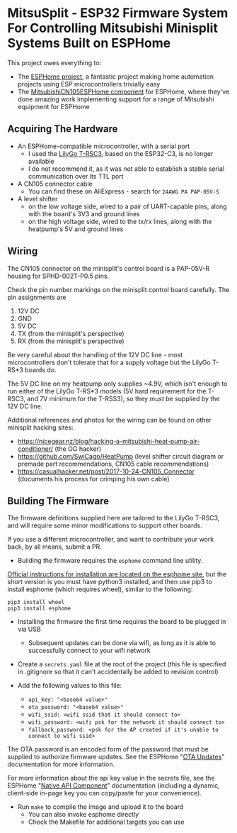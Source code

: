 # MitsuSplit - ESP32 Firmware System For Controlling Mitsubishi Minisplit Systems Built on ESPHome

This project owes everything to:
* The [ESPHome project](https://esphome.io/), a fantastic project making home automation projects using ESP microcontrollers trivially easy
* The [MitsubishiCN105ESPHome component](https://github.com/echavet/MitsubishiCN105ESPHome) for ESPHome, where they've done amazing work implementing support for a range of Mitsubishi equipment for ESPHome

## Acquiring The Hardware

* An ESPHome-compatible microcontroller, with a serial port
  * I used the [LilyGo T-RSC3](https://github.com/Xinyuan-LilyGO/T-RSC3), based on the ESP32-C3, is no longer available
  * I do not recommend it, as it was not able to establish a stable serial communication over its TTL port
* A CN105 connector cable
  * You can find these on AliExpress - search for `24AWG PA PAP-05V-S`
* A level shifter
  * on the low voltage side, wired to a pair of UART-capable pins, along with the board's 3V3 and ground lines
  * on the high voltage side, wired to the tx/rx lines, along with the heatpump's 5V and ground lines

## Wiring

The CN105 connector on the minisplit's control board is a PAP-05V-R housing for SPHD-002T-P0.5 pins.

Check the pin number markings on the minisplit control board carefully. The pin assignments are

1. 12V DC
2. GND
3. 5V DC
4. TX (from the minisplit's perspective)
5. RX (from the minisplit's perspective)

Be very careful about the handling of the 12V DC line - most microcontrollers don't tolerate that for a supply voltage but the LilyGo T-RS*3 boards do.

The 5V DC line on my heatpump only supplies ~4.9V, which isn't enough to run either of the LilyGo T-RS*3 models
(5V hard requirement for the T-RSC3, and 7V minimum for the T-RSS3), so they _must_ be supplied by the 12V DC line.

Additional references and photos for the wiring can be found on other minisplit hacking sites:
* https://nicegear.nz/blog/hacking-a-mitsubishi-heat-pump-air-conditioner/ (the OG hacker)
* https://github.com/SwiCago/HeatPump (level shifter circuit diagram or premade part recommendations, CN105 cable recommendations)
* https://casualhacker.net/post/2017-10-24-CN105_Connector (documents his process for crimping his own cable)

## Building The Firmware

The firmware definitions supplied here are tailored to the LilyGo T-RSC3, and will require some minor modifications to support other boards.

If you use a different microcontroller, and want to contribute your work back, by all means, submit a PR.

* Building the firmware requires the `esphome` command line utility.

[Official instructions for installation are located on the esphome site](https://esphome.io/guides/installing_esphome.html),
but the short version is you must have python3 installed, and then use pip3 to install esphome (which requires wheel),
similar to the following:

```
pip3 install wheel
pip3 install esphome
```

* Installing the firmware the first time requires the board to be plugged in via USB
  * Subsequent updates can be done via wifi, as long as it is able to successfully connect to your wifi network

* Create a `secrets.yaml` file at the root of the project (this file is specified in .gitignore so that it can't accidentally be added to revision control)
* Add the following values to this file:
  * `api_key: "<base64 value>"`
  * `ota_password: "<base64 value>"`
  * `wifi_ssid: <wifi ssid that it should connect to>`
  * `wifi_password: <wifi psk for the network it should connect to>`
  * `fallback_password: <psk for the AP created if it's unable to connect to wifi ssid>`

The OTA password is an encoded form of the password that must be supplied to authorize firmware updates.
See the ESPHome "[OTA Updates](https://esphome.io/components/ota/esphome.html)" documentation for more information.

For more information about the api key value in the secrets file, see the ESPHome "[Native API Component](https://esphome.io/components/api.html)" documentation
(including a dynamic, client-side in-page key you can copy/paste for your convenience).

* Run `make` to compile the image and upload it to the board
  * You can also invoke esphome directly
  * Check the Makefile for additional targets you can use



